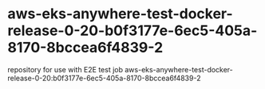 # aws-eks-anywhere-test-docker-release-0-20-b0f3177e-6ec5-405a-8170-8bccea6f4839-2
repository for use with E2E test job aws-eks-anywhere-test-docker-release-0-20:b0f3177e-6ec5-405a-8170-8bccea6f4839-2
